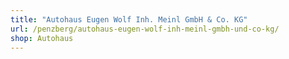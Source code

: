 ```yaml
---
title: "Autohaus Eugen Wolf Inh. Meinl GmbH & Co. KG"
url: /penzberg/autohaus-eugen-wolf-inh-meinl-gmbh-und-co-kg/
shop: Autohaus
---
```

